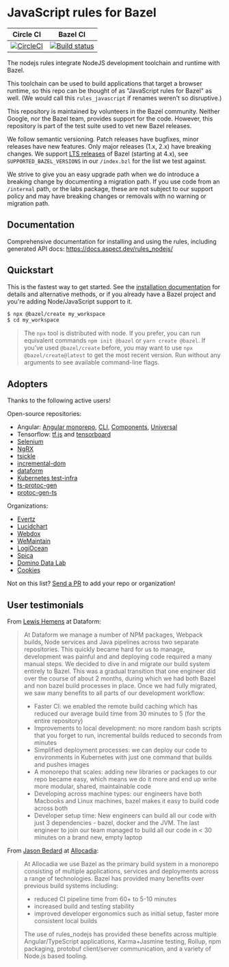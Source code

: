 # JavaScript rules for Bazel


Circle CI | Bazel CI
:---: | :---:
[![CircleCI](https://circleci.com/gh/bazelbuild/rules_nodejs/tree/stable.svg?style=svg)](https://circleci.com/gh/bazelbuild/rules_nodejs/tree/stable) | [![Build status](https://badge.buildkite.com/af1a592b39b11923ef0f523cbb223dd3dbd61629f8bc813c07.svg?branch=stable)](https://buildkite.com/bazel/nodejs-rules-nodejs-postsubmit)

The nodejs rules integrate NodeJS development toolchain and runtime with Bazel.

This toolchain can be used to build applications that target a browser runtime,
so this repo can be thought of as "JavaScript rules for Bazel" as well. (We would call this `rules_javascript` if renames weren't so disruptive.)

This repository is maintained by volunteers in the Bazel community. Neither Google, nor the Bazel team, provides support for the code. However, this repository is part of the test suite used to vet new Bazel releases.

We follow semantic versioning. Patch releases have bugfixes, minor releases have new features. Only major releases (1.x, 2.x) have breaking changes. We support [LTS releases](https://blog.bazel.build/2020/11/10/long-term-support-release.html) of Bazel (starting at 4.x), see `SUPPORTED_BAZEL_VERSIONS` in our `/index.bzl` for the list we test against.

We strive to give you an easy upgrade path when we do introduce a breaking change by documenting a migration path.
If you use code from an `/internal` path, or the labs package, these are not subject to our support policy and may have breaking changes or removals with no warning or migration path.

## Documentation

Comprehensive documentation for installing and using the rules, including generated API docs:
https://docs.aspect.dev/rules_nodejs/

## Quickstart

This is the fastest way to get started.
See the [installation documentation](https://bazelbuild.github.io/rules_nodejs/install.html) for details and alternative methods, or if you already have a Bazel project and you're adding Node/JavaScript support to it.

```sh
$ npx @bazel/create my_workspace
$ cd my_workspace
```

> The `npx` tool is distributed with node. If you prefer, you can run equivalent commands `npm init @bazel` or `yarn create @bazel`.
> If you've used `@bazel/create` before, you may want to use `npx @bazel/create@latest` to get the most recent version.
> Run without any arguments to see available command-line flags.

## Adopters

Thanks to the following active users!

Open-source repositories:

- Angular: [Angular monorepo](https://github.com/angular/angular), [CLI](https://github.com/angular/angular-cli), [Components](https://github.com/angular/components), [Universal](https://github.com/angular/universal)
- Tensorflow: [tf.js](https://github.com/tensorflow/tfjs) and [tensorboard](https://github.com/tensorflow/tensorboard)
- [Selenium](https://github.com/SeleniumHQ/selenium)
- [NgRX](https://github.com/ngrx/platform)
- [tsickle](https://github.com/angular/tsickle)
- [incremental-dom](https://github.com/google/incremental-dom)
- [dataform](https://github.com/dataform-co/dataform)
- [Kubernetes test-infra](https://github.com/kubernetes/test-infra)
- [ts-protoc-gen](https://github.com/improbable-eng/ts-protoc-gen)
- [protoc-gen-ts](https://github.com/thesayyn/protoc-gen-ts)

Organizations:

- [Evertz](https://www.evertz.com)
- [Lucidchart](https://www.lucidchart.com)
- [Webdox](https://www.webdox.cl)
- [WeMaintain](https://www.wemaintain.com)
- [LogiOcean](https://www.logiocean.com)
- [Spica](https://spicaengine.com)
- [Domino Data Lab](https://www.dominodatalab.com/)
- [Cookies](https://cookies.co/)

Not on this list? [Send a PR](https://github.com/bazelbuild/rules_nodejs/edit/stable/README.md) to add your repo or organization!

## User testimonials

From [Lewis Hemens](https://github.com/lewish) at Dataform:

> At Dataform we manage a number of NPM packages, Webpack builds, Node services and Java pipelines across two separate repositories. This quickly became hard for us to manage, development was painful and and deploying code required a many manual steps. We decided to dive in and migrate our build system entirely to Bazel. This was a gradual transition that one engineer did over the course of about 2 months, during which we had both Bazel and non bazel build processes in place. Once we had fully migrated, we saw many benefits to all parts of our development workflow:
> - Faster CI: we enabled the remote build caching which has reduced our average build time from 30 minutes to 5 (for the entire repository)
> - Improvements to local development: no more random bash scripts that you forget to run, incremental builds reduced to seconds from minutes
> - Simplified deployment processes: we can deploy our code to environments in Kubernetes with just one command that builds and pushes images
> - A monorepo that scales: adding new libraries or packages to our repo became easy, which means we do it more and end up write more modular, shared, maintainable code
> - Developing across machine types: our engineers have both Macbooks and Linux machines, bazel makes it easy to build code across both
> - Developer setup time: New engineers can build all our code with just 3 dependencies - bazel, docker and the JVM. The last engineer to join our team managed to build all our code in < 30 minutes on a brand new, empty laptop

From [Jason Bedard](https://github.com/jbedard) at [Allocadia](https://www.allocadia.com):

> At Allocadia we use Bazel as the primary build system in a monorepo consisting of multiple applications, services and deployments across a range of technologies. Bazel has provided many benefits over previous build systems including:
> - reduced CI pipeline time from 60+ to 5-10 minutes
> - increased build and testing stability
> - improved developer ergonomics such as initial setup, faster more consistent local builds
>
> The use of rules_nodejs has provided these benefits across multiple Angular/TypeScript applications, Karma+Jasmine testing, Rollup, npm packaging, protobuf client/server communication, and a variety of Node.js based tooling.
